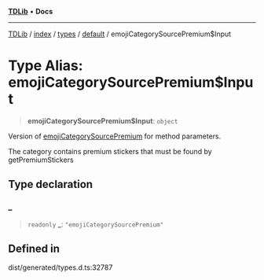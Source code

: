 [**TDLib**](../../../../../../README.md) • **Docs**

***

[TDLib](../../../../../../modules.md) / [index](../../../../../README.md) / [types](../../../README.md) / [default](../README.md) / emojiCategorySourcePremium$Input

# Type Alias: emojiCategorySourcePremium$Input

> **emojiCategorySourcePremium$Input**: `object`

Version of [emojiCategorySourcePremium](emojiCategorySourcePremium.md) for method parameters.

The category contains premium stickers that must be found by getPremiumStickers

## Type declaration

### \_

> `readonly` **\_**: `"emojiCategorySourcePremium"`

## Defined in

dist/generated/types.d.ts:32787
